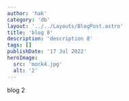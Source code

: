 ```yaml
---
author: 'hak'
category: 'db'
layout: '../../Layouts/BlogPost.astro'
title: 'blog 8'
description: 'description 8'
tags: []
publishDate: '17 Jul 2022'
heroImage:
  src: 'mock4.jpg'
  alt: '2'
---
```


blog 2
